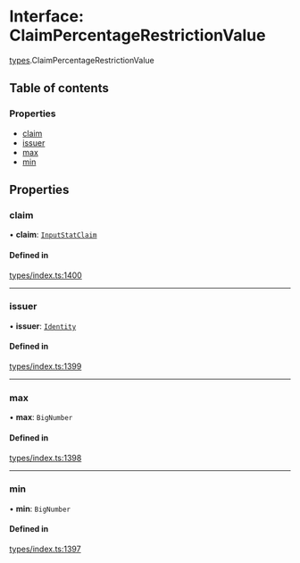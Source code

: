# Interface: ClaimPercentageRestrictionValue

[types](../wiki/types).ClaimPercentageRestrictionValue

## Table of contents

### Properties

- [claim](../wiki/types.ClaimPercentageRestrictionValue#claim)
- [issuer](../wiki/types.ClaimPercentageRestrictionValue#issuer)
- [max](../wiki/types.ClaimPercentageRestrictionValue#max)
- [min](../wiki/types.ClaimPercentageRestrictionValue#min)

## Properties

### claim

• **claim**: [`InputStatClaim`](../wiki/types#inputstatclaim)

#### Defined in

[types/index.ts:1400](https://github.com/PolymeshAssociation/polymesh-sdk/blob/95e180d2/src/types/index.ts#L1400)

___

### issuer

• **issuer**: [`Identity`](../wiki/api.entities.Identity.Identity)

#### Defined in

[types/index.ts:1399](https://github.com/PolymeshAssociation/polymesh-sdk/blob/95e180d2/src/types/index.ts#L1399)

___

### max

• **max**: `BigNumber`

#### Defined in

[types/index.ts:1398](https://github.com/PolymeshAssociation/polymesh-sdk/blob/95e180d2/src/types/index.ts#L1398)

___

### min

• **min**: `BigNumber`

#### Defined in

[types/index.ts:1397](https://github.com/PolymeshAssociation/polymesh-sdk/blob/95e180d2/src/types/index.ts#L1397)
